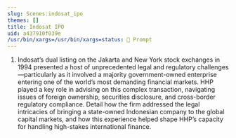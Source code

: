 ```yaml
---
slug: Scenes:indosat_ipo
themes: []
title: Indosat IPO
uid: a437910f039e
/usr/bin/xargs=/usr/bin/xargs=status: 💬 Prompt
---
```

1. Indosat’s dual listing on the Jakarta and New York stock exchanges in 1994 presented a host of unprecedented legal and regulatory challenges—particularly as it involved a majority government-owned enterprise entering one of the world’s most demanding financial markets. HHP played a key role in advising on this complex transaction, navigating issues of foreign ownership, securities disclosure, and cross-border regulatory compliance. Detail how the firm addressed the legal intricacies of bringing a state-owned Indonesian company to the global capital markets, and how this experience helped shape HHP’s capacity for handling high-stakes international finance.
